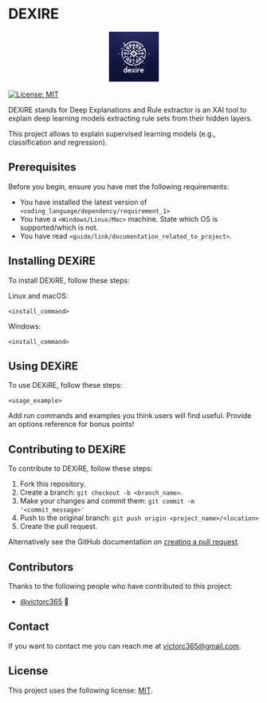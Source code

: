 # DEXIRE

<!-- trunk-ignore(markdownlint/MD033) -->
<p align="center">
<img src="images/logo/logo_dexire_small.png" alt="logo_dexire" width="100"/>
</p>

<!--- These are examples. See https://shields.io for others or to customize this set of shields. You might want to include dependencies, project status and license info here --->
[![License: MIT](https://img.shields.io/badge/License-MIT-yellow.svg)](https://opensource.org/licenses/MIT)

DEXiRE stands for Deep Explanations and Rule extractor is an XAI tool to explain deep learning models extracting rule sets from their hidden layers.

This project allows to explain supervised learning models (e.g., classification and regression).

## Prerequisites

Before you begin, ensure you have met the following requirements:

<!--- These are just example requirements. Add, duplicate or remove as required --->

- You have installed the latest version of `<coding_language/dependency/requirement_1>`
- You have a `<Windows/Linux/Mac>` machine. State which OS is supported/which is not.
- You have read `<guide/link/documentation_related_to_project>`.

## Installing DEXiRE

To install DEXiRE, follow these steps:

Linux and macOS:

```
<install_command>
```

Windows:

```
<install_command>
```

## Using DEXiRE

To use DEXiRE, follow these steps:

```
<usage_example>
```

Add run commands and examples you think users will find useful. Provide an options reference for bonus points!

## Contributing to DEXiRE

<!--- If your README is long or you have some specific process or steps you want contributors to follow, consider creating a separate CONTRIBUTING.md file--->

To contribute to DEXiRE, follow these steps:

1. Fork this repository.
2. Create a branch: `git checkout -b <branch_name>`.
3. Make your changes and commit them: `git commit -m '<commit_message>'`
4. Push to the original branch: `git push origin <project_name>/<location>`
5. Create the pull request.

Alternatively see the GitHub documentation on [creating a pull request](https://help.github.com/en/github/collaborating-with-issues-and-pull-requests/creating-a-pull-request).

## Contributors

Thanks to the following people who have contributed to this project:

- [@victorc365](https://github.com/victorc365) 📖

## Contact

If you want to contact me you can reach me at <victorc365@gmail.com>.

## License

<!--- If you're not sure which open license to use see https://choosealicense.com/--->

This project uses the following license: [MIT](https://opensource.org/license/mit).
